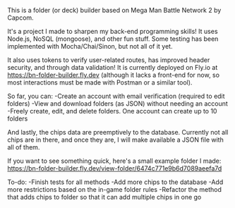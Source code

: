This is a folder (or deck) builder based on Mega Man Battle Network 2 by Capcom.

It's a project I made to sharpen my back-end programming skills! It uses Node.js, NoSQL (mongoose), and other fun stuff. Some testing has been implemented with Mocha/Chai/Sinon, but not all of it yet.

It also uses tokens to verify user-related routes, has improved header security, and through data validation! It is currently deployed on Fly.io at https://bn-folder-builder.fly.dev (although it lacks a front-end for now, so most interactions must be made with Postman or a similar tool).

So far, you can:
-Create an account with email verification (required to edit folders)
-View and download folders (as JSON) without needing an account
-Freely create, edit, and delete folders. One account can create up to 10 folders

And lastly, the chips data are preemptively to the database. Currently not all chips are in there, and once they are, I will make available a JSON file with all of them.

If you want to see something quick, here's a small example folder I made: https://bn-folder-builder.fly.dev/view-folder/6474c771e9b6d7089aeefa7d

To-do:
-Finish tests for all methods
-Add more chips to the database
-Add more restrictions based on the in-game folder rules
-Refactor the method that adds chips to folder so that it can add multiple chips in one go
